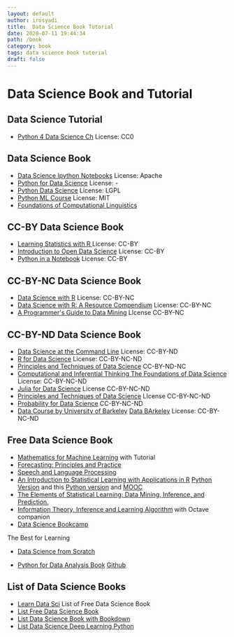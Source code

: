 ```yaml
---
layout: default
author: irosyadi
title:  Data Science Book Tutorial
date: 2020-07-11 19:44:34
path: /book
category: book
tags: data science book tutorial
draft: false
---
```


# Data Science Book and Tutorial

## Data Science Tutorial
- [Python 4 Data Science Ch](https://github.com/catalystfrank/Python4DataScience.CH) License: CC0

## Data Science Book
- [Data Science Ipython Notebooks](https://github.com/donnemartin/data-science-ipython-notebooks) License: Apache
- [Python for Data Science](https://github.com/gumption/Python_for_Data_Science) License: -
- [Python Data Science](https://github.com/leriomaggio/python-data-science) License: LGPL
- [Python ML Course](https://github.com/leriomaggio/python-ml-course) License: MIT
- [Foundations of Computational Linguistics](https://foundations-computational-linguistics.github.io/)

## CC-BY Data Science Book
- [Learning Statistics with R ](https://learningstatisticswithr.com/) License: CC-BY
- [Introduction to Open Data Science](https://ohi-science.org/data-science-training/) License: CC-BY
- [Python in a Notebook](https://github.com/leriomaggio/python-in-a-notebook) License: CC-BY

## CC-BY-NC Data Science Book
- [Data Science with R](https://github.com/jmstanto/data-science-r) License: CC-BY-NC
- [Data Science with R: A Resource Compendium](https://bookdown.org/martin_monkman/DataScienceResources_book/) License: CC-BY-NC
- [A Programmer's Guide to Data Mining](http://guidetodatamining.com/) LIcense CC-BY-NC

## CC-BY-ND Data Science Book
- [Data Science at the Command Line](https://www.datascienceatthecommandline.com/) License: CC-BY-ND
- [R for Data Science](https://r4ds.had.co.nz/) License: CC-BY-NC-ND
- [Principles and Techniques of Data Science](https://www.textbook.ds100.org/intro.html) CC-BY-ND-NC
- [Computational and Inferential Thinking The Foundations of Data Science](https://www.inferentialthinking.com/chapters/intro) License: CC-BY-NC-ND
- [Julia for Data Science](http://www.david-anthoff.com/jl4ds/stable/) License CC-BY-NC-ND
- [Principles and Techniques of Data Science](https://www.textbook.ds100.org/intro) LIcense CC-BY-NC-ND
- [Probability for Data Science](http://prob140.org/textbook/README.html) CC-BY-NC-ND
- [Data Course by University of Barkeley](http://data8.org/) [Data BArkeley](https://data.berkeley.edu/data-science-all) License: CC-BY-NC-ND

## Free Data Science Book
- [Mathematics for Machine Learning](https://mml-book.github.io/) with Tutorial
- [Forecasting: Principles and Practice](https://otexts.com/fpp2/)
- [Speech and Language Processing](https://web.stanford.edu/~jurafsky/slp3/)
- [ An Introduction to Statistical Learning with Applications in R](http://faculty.marshall.usc.edu/gareth-james/ISL/) [Python Version](https://github.com/JWarmenhoven/ISLR-python) and this [Python version](https://github.com/tdpetrou/Machine-Learning-Books-With-Python/tree/master/Introduction%20to%20Statistical%20Learning) and [MOOC](https://lagunita.stanford.edu/courses/HumanitiesSciences/StatLearning/Winter2016/about)
- [The Elements of Statistical Learning: Data Mining, Inference, and Prediction.](https://web.stanford.edu/~hastie/ElemStatLearn/)
- [Information Theory, Inference and Learning Algorithm](http://www.inference.org.uk/itila/book.html) with Octave companion
- [Data Science Bookcamp](https://www.manning.com/books/data-science-bookcamp)

The Best for Learning
- [Data Science from Scratch](https://github.com/joelgrus/data-science-from-scratch)

- [Python for Data Analysis Book](https://wesmckinney.com/pages/book.html) [Github](https://github.com/wesm/pydata-book)

## List of Data Science Books
- [Learn Data Sci](https://www.learndatasci.com/free-data-science-books/) List of Free Data Science Book
- [List Free Data Science Book](https://www.datasciencecentral.com/profiles/blogs/50-must-read-free-books-for-every-data-scientist-in-2020-1)
- [List Data Science Book with Bookdown](https://bookdown.org/)
- [List Data Science Deep Learning Python](https://www.theinsaneapp.com/2020/08/free-data-science-deep-learning-python-ebooks.html)